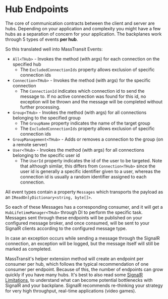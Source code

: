 # Hub Endpoints

The core of communication contracts between the client and server are hubs. Depending on your application and complexity you might have a few hubs as a separation of concern for your application. The backplanes work through 5 types of events **per hub**.

So this translated well into MassTransit Events:

* `All<THub>` - Invokes the method (with args) for each connection on the specified hub
  * The `ExcludedConnectionIds` property allows exclusion of specific connection ids
* `Connection<THub>` - Invokes the method (with args) for the specific connection
  * The `ConnectionId` indicates which connection id to send the message to. If no active connection was found for this id, no exception will be thrown and the message will be completed without further processing.
* `Group<THub>` - Invokes the method (with args) for all connections belonging to the specified group
  * The `GroupName` property indicates the name of the target group
  * The `ExcludedConnectionIds` property allows exclusion of specific connection ids
* `GroupManagement<THub>` - Adds or removes a connection to the group (on a remote server)
* `User<THub>` - Invokes the method (with args) for all connections belonging to the specific user id
  * The `UserId` property indicates the id of the user to be targeted. Note that although similar, this differs from `Connection<THub>` since the user id is generally a specific identifier given to a user, whereas the connection id is usually a random identifier assigned to each connection.

All event types contain a property `Messages` which transports the payload as an `IReadOnlyDictionary<string, byte[]>`.

So each of these Messages has a corresponding consumer, and it will get a `HubLifetimeManager<THub>` through DI to perform the specific task. Messages sent through these endpoints will be published on your configured message broker, and once consumed, will be sent to your SignalR clients according to the configured message type.

In case an exception occurs while sending a message through the SignalR connection, an exception will be logged, but the message itself will still be marked as completed.

MassTransit's helper extension method will create an endpoint per consumer per hub, which follows the typical recommendation of one consumer per endpoint. Because of this, the number of endpoints can grow quickly if you have many hubs. It's best to also read some [SignalR Limitations](https://docs.microsoft.com/en-us/aspnet/signalr/overview/performance/scaleout-in-signalr#limitations), to understand what can become potential bottlenecks with SignalR and your backplane. SignalR recommends re-thinking your strategy for very high throughput, real-time applications (video games).
